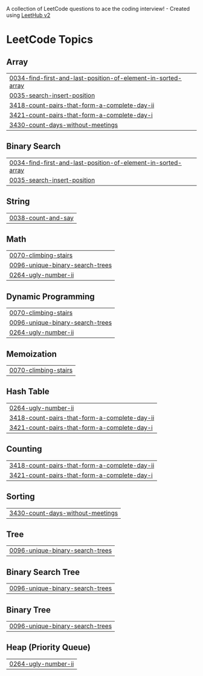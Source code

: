 A collection of LeetCode questions to ace the coding interview! - Created using [LeetHub v2](https://github.com/arunbhardwaj/LeetHub-2.0)
<!---LeetCode Topics Start-->
# LeetCode Topics
## Array
|  |
| ------- |
| [0034-find-first-and-last-position-of-element-in-sorted-array](https://github.com/Tessa1217/LeetCode/tree/master/0034-find-first-and-last-position-of-element-in-sorted-array) |
| [0035-search-insert-position](https://github.com/Tessa1217/LeetCode/tree/master/0035-search-insert-position) |
| [3418-count-pairs-that-form-a-complete-day-ii](https://github.com/Tessa1217/LeetCode/tree/master/3418-count-pairs-that-form-a-complete-day-ii) |
| [3421-count-pairs-that-form-a-complete-day-i](https://github.com/Tessa1217/LeetCode/tree/master/3421-count-pairs-that-form-a-complete-day-i) |
| [3430-count-days-without-meetings](https://github.com/Tessa1217/LeetCode/tree/master/3430-count-days-without-meetings) |
## Binary Search
|  |
| ------- |
| [0034-find-first-and-last-position-of-element-in-sorted-array](https://github.com/Tessa1217/LeetCode/tree/master/0034-find-first-and-last-position-of-element-in-sorted-array) |
| [0035-search-insert-position](https://github.com/Tessa1217/LeetCode/tree/master/0035-search-insert-position) |
## String
|  |
| ------- |
| [0038-count-and-say](https://github.com/Tessa1217/LeetCode/tree/master/0038-count-and-say) |
## Math
|  |
| ------- |
| [0070-climbing-stairs](https://github.com/Tessa1217/LeetCode/tree/master/0070-climbing-stairs) |
| [0096-unique-binary-search-trees](https://github.com/Tessa1217/LeetCode/tree/master/0096-unique-binary-search-trees) |
| [0264-ugly-number-ii](https://github.com/Tessa1217/LeetCode/tree/master/0264-ugly-number-ii) |
## Dynamic Programming
|  |
| ------- |
| [0070-climbing-stairs](https://github.com/Tessa1217/LeetCode/tree/master/0070-climbing-stairs) |
| [0096-unique-binary-search-trees](https://github.com/Tessa1217/LeetCode/tree/master/0096-unique-binary-search-trees) |
| [0264-ugly-number-ii](https://github.com/Tessa1217/LeetCode/tree/master/0264-ugly-number-ii) |
## Memoization
|  |
| ------- |
| [0070-climbing-stairs](https://github.com/Tessa1217/LeetCode/tree/master/0070-climbing-stairs) |
## Hash Table
|  |
| ------- |
| [0264-ugly-number-ii](https://github.com/Tessa1217/LeetCode/tree/master/0264-ugly-number-ii) |
| [3418-count-pairs-that-form-a-complete-day-ii](https://github.com/Tessa1217/LeetCode/tree/master/3418-count-pairs-that-form-a-complete-day-ii) |
| [3421-count-pairs-that-form-a-complete-day-i](https://github.com/Tessa1217/LeetCode/tree/master/3421-count-pairs-that-form-a-complete-day-i) |
## Counting
|  |
| ------- |
| [3418-count-pairs-that-form-a-complete-day-ii](https://github.com/Tessa1217/LeetCode/tree/master/3418-count-pairs-that-form-a-complete-day-ii) |
| [3421-count-pairs-that-form-a-complete-day-i](https://github.com/Tessa1217/LeetCode/tree/master/3421-count-pairs-that-form-a-complete-day-i) |
## Sorting
|  |
| ------- |
| [3430-count-days-without-meetings](https://github.com/Tessa1217/LeetCode/tree/master/3430-count-days-without-meetings) |
## Tree
|  |
| ------- |
| [0096-unique-binary-search-trees](https://github.com/Tessa1217/LeetCode/tree/master/0096-unique-binary-search-trees) |
## Binary Search Tree
|  |
| ------- |
| [0096-unique-binary-search-trees](https://github.com/Tessa1217/LeetCode/tree/master/0096-unique-binary-search-trees) |
## Binary Tree
|  |
| ------- |
| [0096-unique-binary-search-trees](https://github.com/Tessa1217/LeetCode/tree/master/0096-unique-binary-search-trees) |
## Heap (Priority Queue)
|  |
| ------- |
| [0264-ugly-number-ii](https://github.com/Tessa1217/LeetCode/tree/master/0264-ugly-number-ii) |
<!---LeetCode Topics End-->